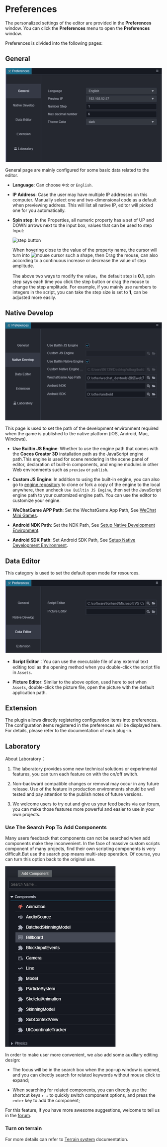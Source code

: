 # Preferences

The personalized settings of the editor are provided in the **Preferences** window. You can click the **Preferences** menu to open the **Preferences** window.

Preferences is divided into the following pages:

## General

![main](index/main.jpg)

General page are mainly configured for some basic data related to the editor.

- **Language**: Can choose `中文` or `English`.

- **IP Address**: Case the user may have multiple IP addresses on this computer. Manually select one and two-dimensional code as a default when previewing address. This will list all native IP, editor will picked one for you automatically.

- **Spin step**: In the Properties, all numeric property has a set of UP and DOWN arrows next to the input box, values that can be used to step Input:

    ![step button](https://docs.cocos.com/creator/manual/en/getting-started/basics/editor-panels/preferences/step-button.png)

    When hovering close to the value of the property name, the cursor will turn into ![mouse cursor](https://docs.cocos.com/creator/manual/en/getting-started/basics/editor-panels/preferences/mouse-cursor.jpg) such a shape, then Drag the mouse, can also according to a continuous increase or decrease the value of step amplitude.

    The above two ways to modify the value，the default step is **0.1**, spin step says each time you click the step button or drag the mouse to change the step amplitude. For example, if you mainly use numbers to integers in the script, you can take the step size is set to **1**, can be adjusted more easily.

## Native Develop

![native](./index/native.jpg)

This page is used to set the path of the development environment required when the game is published to the native platform (iOS, Android, Mac, Windows).

- **Use Builtin JS Engine**: Whether to use the engine path that comes with the __Cocos Creator 3D__ installation path as the JavaScript engine path.This engine is used for scene rendering in the scene panel of editor, declaration of built-in components, and engine modules in other Web environments such as `preview` or `publish`.

- **Custom JS Engine**: In addition to using the built-in engine, you can also go to [engine repository](https://github.com/cocos-creator/engine) to clone or fork a copy of the engine to the local anywhere, then uncheck `Use Builtin JS Engine`, then set the JavaScript engine path to your customized engine path. You can use the editor to customize your engine.

- **WeChatGame APP Path**: Set the WechatGame App Path, See [WeChat Mini Games](../publish/publish-wechatgame.md).

- **Android NDK Path**: Set the NDK Path, See [Setup Native Development Environment](../publish/setup-native-development.md).

- **Android SDK Path**: Set Android SDK Path, See [Setup Native Development Environment](../publish/setup-native-development.md).

## Data Editor

This category is used to set the default open mode for resources.

![edit](./index/edit.jpg)

- **Script Editor**：You can use the executable file of any external text editing tool as the opening method when you double-click the script file in `Assets`.

- **Picture Editor**: Similar to the above option, used here to set when `Assets`, double-click the picture file, open the picture with the default application path.

## Extension

The plugin allows directly registering configuration items into preferences. The configuration items registered in the preferences will be displayed here. For details, please refer to the documentation of each plug-in.

## Laboratory

About Laboratory：

1. The laboratory provides some new technical solutions or experimental features, you can turn each feature on with the on/off switch.

2. Non-backward compatible changes or removal may occur in any future release. Use of the feature in production environments should be well tested and pay attention to the publish notes of future versions.

3. We welcome users to try out and give us your feed backs via our [forum](https://discuss.cocos2d-x.org/), you can make those features more powerful and easier to use in your own projects.

### Use The Search Pop To Add Components

Many users feedback that components can not be searched when add components make they inconvenient. In the face of massive custom scripts component of many projects, find their own scripting components is very difficult.But use the search pop means multi-step operation. Of course, you can turn this option back to the original use.

![add components](./index/add-component.jpg)

In order to make user more convenient, we also add some auxiliary editing design:

- The focus will be in the search box when the pop-up window is opened, and you can directly search for related keywords without mouse click to expand;

- When searching for related components, you can directly use the shortcut keys `↑ ↓` to quickly switch component options, and press the `enter` key to add the component;

For this feature, if you have more awesome suggestions, welcome to tell us in the [forum](https://discuss.cocos2d-x.org/).

### Turn on terrain

For more details can refer to [Terrain system](../terrain/index.md) documentation.
